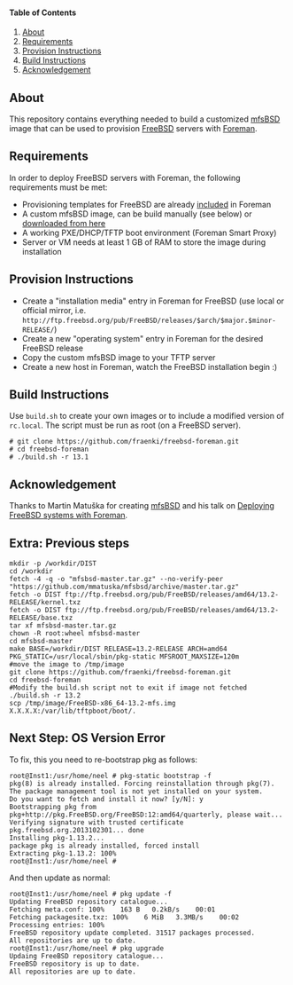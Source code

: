 #### Table of Contents

1. [About](#about)
1. [Requirements](#requirements)
1. [Provision Instructions](#provision-instructions)
1. [Build Instructions](#build-instructions)
1. [Acknowledgement](#acknowledgement)

## About

This repository contains everything needed to build a customized [mfsBSD](https://mfsbsd.vx.sk/) image that can be used to provision [FreeBSD](https://www.freebsd.org/) servers with [Foreman](https://theforeman.org/).

## Requirements

In order to deploy FreeBSD servers with Foreman, the following requirements must be met:

* Provisioning templates for FreeBSD are already [included](https://github.com/theforeman/foreman/blob/develop/app/views/unattended/provisioning_templates/provision/freebsd_(mfsbsd)_provision.erb) in Foreman
* A custom mfsBSD image, can be build manually (see below) or [downloaded from here](https://github.com/fraenki/freebsd-foreman/releases)
* A working PXE/DHCP/TFTP boot environment (Foreman Smart Proxy)
* Server or VM needs at least 1 GB of RAM to store the image during installation

## Provision Instructions

* Create a "installation media" entry in Foreman for FreeBSD (use local or official mirror, i.e. `http://ftp.freebsd.org/pub/FreeBSD/releases/$arch/$major.$minor-RELEASE/`)
* Create a new "operating system" entry in Foreman for the desired FreeBSD release
* Copy the custom mfsBSD image to your TFTP server
* Create a new host in Foreman, watch the FreeBSD installation begin :)

## Build Instructions

Use `build.sh` to create your own images or to include a modified version of `rc.local`. The script must be run as root (on a FreeBSD server).

```
# git clone https://github.com/fraenki/freebsd-foreman.git
# cd freebsd-foreman
# ./build.sh -r 13.1
```

## Acknowledgement

Thanks to Martin Matuška for creating [mfsBSD](https://mfsbsd.vx.sk/) and his talk on [Deploying FreeBSD systems with Foreman](https://blog.vx.sk/archives/60).

## Extra: Previous steps
```
mkdir -p /workdir/DIST  
cd /workdir
fetch -4 -q -o "mfsbsd-master.tar.gz" --no-verify-peer "https://github.com/mmatuska/mfsbsd/archive/master.tar.gz"
fetch -o DIST ftp://ftp.freebsd.org/pub/FreeBSD/releases/amd64/13.2-RELEASE/kernel.txz
fetch -o DIST ftp://ftp.freebsd.org/pub/FreeBSD/releases/amd64/13.2-RELEASE/base.txz
tar xf mfsbsd-master.tar.gz
chown -R root:wheel mfsbsd-master
cd mfsbsd-master
make BASE=/workdir/DIST RELEASE=13.2-RELEASE ARCH=amd64 PKG_STATIC=/usr/local/sbin/pkg-static MFSROOT_MAXSIZE=120m
#move the image to /tmp/image
git clone https://github.com/fraenki/freebsd-foreman.git
cd freebsd-foreman
#Modify the build.sh script not to exit if image not fetched
./build.sh -r 13.2
scp /tmp/image/FreeBSD-x86_64-13.2-mfs.img X.X.X.X:/var/lib/tftpboot/boot/.
```

## Next Step: OS Version Error
To fix, this you need to re-bootstrap pkg as follows:
```
root@Inst1:/usr/home/neel # pkg-static bootstrap -f
pkg(8) is already installed. Forcing reinstallation through pkg(7).
The package management tool is not yet installed on your system.
Do you want to fetch and install it now? [y/N]: y
Bootstrapping pkg from pkg+http://pkg.FreeBSD.org/FreeBSD:12:amd64/quarterly, please wait...
Verifying signature with trusted certificate pkg.freebsd.org.2013102301... done
Installing pkg-1.13.2...
package pkg is already installed, forced install
Extracting pkg-1.13.2: 100%
root@Inst1:/usr/home/neel #
```
And then update as normal:
```
root@Inst1:/usr/home/neel # pkg update -f
Updating FreeBSD repository catalogue...
Fetching meta.conf: 100%    163 B   0.2kB/s    00:01    
Fetching packagesite.txz: 100%    6 MiB   3.3MB/s    00:02    
Processing entries: 100%
FreeBSD repository update completed. 31517 packages processed.
All repositories are up to date.
root@Inst1:/usr/home/neel # pkg upgrade
Updaing FreeBSD repository catalogue...
FreeBSD repository is up to date.
All repositories are up to date.
```


